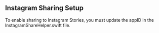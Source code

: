 ## Instagram Sharing Setup

To enable sharing to Instagram Stories, you must update the appID in the InstagramShareHelper.swift file.
